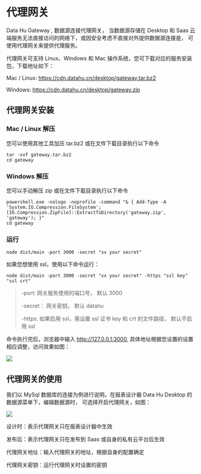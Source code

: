 # 代理网关

Data Hu Gateway , 数据源连接代理网关， 当数据源存储在 Desktop 和 Saas 云端服务无法直接访问的网络下，或因安全考虑不直接对外提供数据源连接是， 可使用代理网关来提供代理服务。

代理网关可支持 Linux、Windows 和 Mac 操作系统，您可下载对应的服务安装包，下载地址如下：

Mac / Linux: https://cdn.datahu.cn/desktop/gateway.tar.bz2

Windows: https://cdn.datahu.cn/desktop/gateway.zip

## 代理网关安装

### Mac / Linux 解压

您可以使用其他工具加压 tar.bz2 或在文件下载目录执行以下命令

```
tar -xvf gateway.tar.bz2
cd gateway
```

### Windows 解压

您可以手动解压 zip 或在文件下载目录执行以下命令

```
powershell.exe -nologo -noprofile -command "& { Add-Type -A 'System.IO.Compression.FileSystem'; [IO.Compression.ZipFile]::ExtractToDirectory('gateway.zip', 'gateway'); }"
cd gateway
```

### 运行

```
node dist/main -port 3000 -secret "xx your secret"
```

如果您想使用 ssl，使用以下命令运行：

```
node dist/main -port 3000 -secret "xx your secret" -https "ssl key" "ssl crt"
```

> -port: 网关服务使用的端口号， 默认 3000
> 
> -secret： 网关密钥， 默认 datahu
> 
> -https: 如果启用 ssl，需设置 ssl 证书 key 和 crt 的文件路径， 默认不启用 ssl

命令执行完后，浏览器中输入 http://127.0.0.1:3000, 具体地址根据您设置的设置相应调整，访问效果如图：

![](/assets/2021-09-26-12-28-29-image.png)

## 代理网关的使用

我们以 MySql 数据库的连接为例进行说明，在报表设计器 Data Hu Desktop 的数据源菜单下，编辑数据源时， 可选择开启代理网关，如图：

![](/assets/2021-09-26-12-31-38-image.png)

设计时：表示代理网关只在报表设计器中生效

发布后：表示代理网关只在发布到 Saas 或自身的私有云平台后生效

代理网关地址：输入代理网关的地址，根据自身的配置确定

代理网关密钥：运行代理网关时设置的密钥
